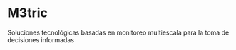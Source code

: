 # M3tric
Soluciones tecnológicas basadas en monitoreo multiescala para la toma de decisiones informadas
